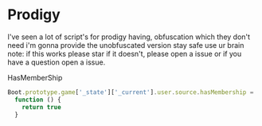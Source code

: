 # Prodigy
I've seen a lot of script's for prodigy having, obfuscation which they don't need i'm gonna provide the unobfuscated version stay safe use ur brain note: if this works please star if it doesn't, please open a issue or if you have a question open a issue.

HasMemberShip
```javascript
Boot.prototype.game['_state']['_current'].user.source.hasMembership =
  function () {
    return true
  }
